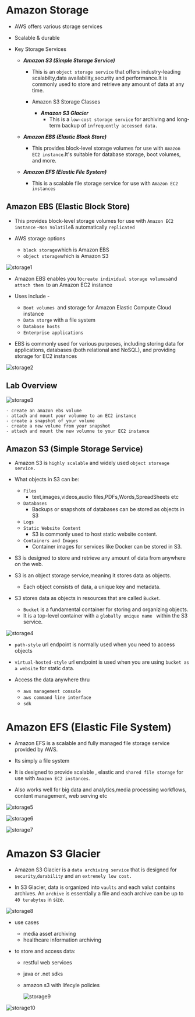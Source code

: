 # Amazon Storage

- AWS offers various storage services
- Scalable & durable

- Key Storage Services
    - ***Amazon S3 (Simple Storage Service)***
        - This is an `object storage service` that offers industry-leading scalabilty,data availability,security and performance.It is commonly used to store and retrieve any amount of data at any time.

        - Amazon S3 Storage Classes
            - ***Amazon S3 Glacier***
                - This is a `low-cost storage service` for archiving and long-term backup of `infrequently accessed data.`    

    - ***Amazon EBS (Elastic Block Store)***
        - This provides block-level storage volumes for use with `Amazon EC2 instance`.It's suitable for database storage, boot volumes, and more.

    
    - ***Amazon EFS (Elastic File System)***
        - This is a scalable file storage service for use with `Amazon EC2 instances`


## Amazon EBS (Elastic Block Store)

- This provides block-level storage volumes for use with `Amazon EC2 instance`
-` Non Volatile `& automatically `replicated`


- AWS storage options
    - ` block storage `which is Amazon EBS
    - ` object storage `which is Amazon S3

![storage1](https://github.com/anupmaharzn/intro-to-aws/assets/34486226/ce23beba-5d96-4f0a-97c2-45f85dd5d1b4)



- Amazon EBS enables you to` create individual storage volumes `and `attach them `to an Amazon EC2 instance

- Uses include -
    - `Boot volumes `and storage for Amazon Elastic Compute Cloud instance
    - `Data storge` with a file system
    - `Database hosts`
    - `Enterprise applications`

- EBS is commonly used for various purposes, including storing data for applications, databases (both relational and NoSQL), and providing storage for EC2 instances

![storage2](https://github.com/anupmaharzn/intro-to-aws/assets/34486226/130274a2-4a3b-4d5b-ab31-6092d67c9794)


## Lab Overview
![storage3](https://github.com/anupmaharzn/intro-to-aws/assets/34486226/aadae513-c168-4a8a-ac3c-ed4dc90036b7)


    - create an amazon ebs volume
    - attach and mount your volumne to an EC2 instance
    - create a snapshot of your volume
    - create a new volume from your snapshot
    - attach and mount the new volumne to your EC2 instance


## Amazon S3 (Simple Storage Service)

- Amazon S3 is `highly scalable` and widely used `object storeage service.`

- What objects in S3 can be:
    - `Files`
        - text,images,videos,audio files,PDFs,Words,SpreadSheets etc
    - `Databases`
        - Backups or snapshots of databases can be stored as objects in S3
    - `Logs`
    - `Static Website Content`
        - S3 is commonly used to host static website content.
    - `Containers and Images`
        - Container images for services like Docker can be stored in S3.

- S3 is designed to store and retrieve any amount of data from anywhere on the web.

- S3 is an object storage service,meaning it stores data as objects.
    - Each object consists of data, a unique key and metadata.

- S3 stores data as objects in resources that are called `Bucket`.
    - `Bucket` is a fundamental container for storing and organizing objects.
    - It is a top-level container with a `globally unique name ` within the S3 service.

![storage4](https://github.com/anupmaharzn/intro-to-aws/assets/34486226/3ac70579-6a7b-4b94-a718-ad7153604adf)


- `path-style` url endpoint is normally used when you need to access objects
- `virtual-hosted-style` url endpoint is used when you are using `bucket as a website` for static data.


- Access the data anywhere thru
    - `aws management console`
    - `aws command line interface`
    - `sdk`

# Amazon EFS (Elastic File System)

- Amazon EFS is a scalable and fully managed file storage service provided by AWS.

- Its simply a file system

- It is designed to provide scalable , elastic and `shared file storage` for use with `Amazon EC2 instances`.

- Also works well for big data and analytics,media processing workflows, content management, web serving etc


![storage5](https://github.com/anupmaharzn/intro-to-aws/assets/34486226/09b14ff2-6145-4d45-828e-e58d55be0ce9)

![storage6](https://github.com/anupmaharzn/intro-to-aws/assets/34486226/3dafd3da-f1b7-4d9b-862e-a74a43e5c2b6)

![storage7](https://github.com/anupmaharzn/intro-to-aws/assets/34486226/4ab153f0-c6c4-4bd1-9360-640c69b740d8)



# Amazon S3 Glacier

- Amazon S3 Glacier is a `data archiving service` that is designed for `security`,`durability` and an `extremely low cost.`

- In S3 Glacier, data is organized into `vaults` and each valut contains archives. An `archive` is essentially a file and each archive can be up to `40 terabytes` in size.

![storage8](https://github.com/anupmaharzn/intro-to-aws/assets/34486226/61d4bc3d-ab47-4502-bb65-4ba54cdb1f72)


- use cases
    - media asset archiving
    - healthcare information archiving
    
- to store and access data:
    - restful web services
    - java or .net sdks
    - amazon s3 with lifecyle policies
      
        ![storage9](https://github.com/anupmaharzn/intro-to-aws/assets/34486226/1f56c6a3-0451-449c-95fc-3535a59d2922)



![storage10](https://github.com/anupmaharzn/intro-to-aws/assets/34486226/50bcb993-6d4e-49f1-a6fe-0fe7a72f02ff)


